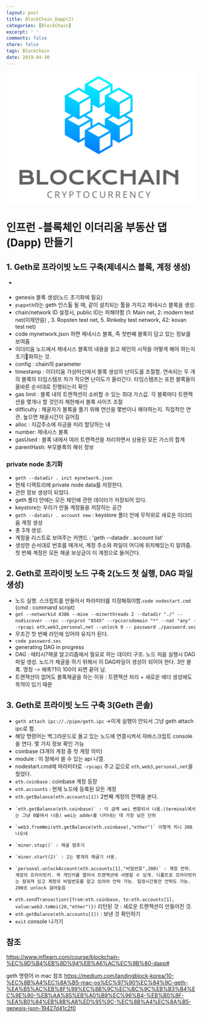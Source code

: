 ```yaml
---
layout: post
title: BlockChain_Dapp(2)
categories: [BlockChain]
excerpt: ' '
comments: false
share: false
tags: BlockChain
date: 2019-04-30
---
```


![No Image](/assets/logo/BlockChain.png)

# 인프런 -블록체인 이더리움 부동산 댑(Dapp) 만들기

## 1. Geth로 프라이빗 노드 구축(제네시스 블록, 계정 생성)

- ####
- genesis 블록 생성(노드 초기화에 필요)
- `puppeth`라는 geth 인스톨 될 때, 같이 설치되는 툴을 가지고 제네시스 블록을 생성.
- chain/network ID 설정시, public ID는 피해야함 (1: Main net, 2: modern test net(이제안씀) , 3. Ropsten test net, 5. Rinkeby test network, 42: kovan test net)
- code mynetwork.json 하면 제네시스 블록, 즉 첫번째 블록이 담고 있는 정보를 보여줌
- 이더리움 노드에서 제네시스 블록의 내용을 읽고 체인의 시작을 어떻게 해야 하는지 초기화하는 것.
- config : chain의 parameter
- timestamp : 이더리움 가상머신에서 블록 생성의 난이도를 조절함. 연속되는 두 개의 블록의 타임스템프 차가 작으면 난이도가 올라간다. 타임스탬프는 또한 블록들이 올바른 순서대로 진행되는지 확인
- gas limit : 블록 내의 트랜잭션이 소비할 수 있는 최대 가스값. 각 블록마다 트랜잭션을 몇개나 할 것인지 제한해서 블록 사이즈 조절
- difficulty : 채굴자가 블록을 풀기 위해 연산을 몇번이나 해야하는지. 직접적인 연관. 높으면 채굴시간이 길어짐
- alloc : 지갑주소에 자금을 미리 할당하는 내
- number: 제네시스 블록
- gasUsed : 블록 내에서 여러 트랜잭션을 처리하면서 상용된 모든 가스의 합계
- parentHash: 부모블록의 해쉬 정보

### private node 초기화

- `geth --datadir . init mynetwork.json`
- 현재 디렉토리에 private node data를 저장한다.
- 관련 정보 생성이 되었다.
- geth 폴더 안에는 모든 체인에 관한 데이터가 저장되어 있다.
- keystore는 우리가 만들 계정들을 저장하는 공간
- `geth --datadir . account new` : keystore 폴더 안에 무작위로 새로운 이더리움 계정 생성
- 총 3개 생성.
- 계정을 리스트로 보여주는 커맨드 : 'geth --datadir . account list'
- 생성한 순서대로 번호를 매겨서, 계정 주소와 파일이 어디에 위치해있는지 알려줌. 첫 번째 계정은 모든 채굴 보상금이 이 계정으로 들어간다.

## 2. Geth로 프라이빗 노드 구축 2(노드 첫 실행, DAG 파일 생성)

- 노드 실행. 스크립트를 만들어서 파라미터를 지정해줘야함.`code nodestart.cmd` (cmd : command script)
- `get --networkid 4386 --mine --minerthreads 2 --datadir "./" --nodiscover --rpc --rpcprot "8545" --rpccorsdomain "*" --nat "any" --rpcapi eth,web3,personal,net --unlock 0 -- password ./password.sec`
- 무조건 첫 번째 라인에 있어야 유지가 된다.
- `code password.sec`
- generating DAG in progress
- DAG : 에타시?채굴 알고리즘에서 필요로 하는 데이터 구조. 노드 처음 실행시 DAG 파일 생성. 노드가 채굴을 하기 위해서 이 DAG파일이 생성이 되어야 한다. 3만 블록. 명칭 -> 에폭?1이 100이 되면 끝이 남.
- 트랜잭션이 없어도 블록채굴을 하는 이유 : 트랜잭션 처리 + 새로운 에더 생성에도 목적이 있기 때문

## 3. Geth로 프라이빗 노드 구축 3(Geth 콘솔)

- `geth attach ipc://./pipe/geth.ipc` ->이게 실행이 안되서 그냥 geth attach ipc로 함.
- 해당 명령어는 백그라운드로 돌고 있는 노드에 연결시켜서 자바스크립트 console을 연다. 몇 가지 정보 확인 가능
- coinbase (3개의 계정 중 첫 계정 의미)
- module : 이 창에서 쓸 수 있는 api 나열.
- nodestart.cmd에 파라미터로 `-rpcapi` 주고 값으로 `eth,web3,personal,net`을 줬었다.
- `eth.coinbase` : coinbase 계정 등장
- `eth.accounts` : 현재 노드에 등록된 모든 계정
- `eth.getBalance(eth.accounts[1])` 2번째 계정의 잔액을 본다.
-     `eth.getBalance(eth.coinbase)` : 이 금액 wei 변환되서 나옴.(terminal에서는 그냥 0붙여서 나옴) wei는 adder를 나타내는 데 가장 낮은 단위
-     `web3.fromWei(eth.getBalance(eth.coinbase),"ether")` 이렇게 치니 308 나오네
-     `miner.stop()` : 채굴 멈추기
-     `miner.start(2)` : 2는 몇개의 채굴기 사용.
-     `personal.unlockAccount(eth.accounts[1],"비밀번호",200)` : 계정 언락. 계정의 프라이빗키. 즉 개인키를 열어서 트랜잭션에 서명할 수 있게. 디폴트로 프라이빗키는 잠궈져 있고 계정의 비밀번호를 알고 있어야 언락 가능. 일정시간동안 언락도 가능. 200초 unlock 걸어놓음
- `eth.sendTransaction({from:eth.coinbase, to:eth.accounts[1], value:web3.toWei(20,"ether")})` 리턴된 것 : 새로운 트랜잭션이 만들어진 것.
- `eth.getBalance(eth.accounts[1])` : 보낸 것 확인하기
- `exit` console 나가기

## 참조

<https://www.inflearn.com/course/blockchain-%EC%9D%B4%EB%8D%94%EB%A6%AC%EC%9B%80-dapp#>

geth 명령어 in mac 참조
<https://medium.com/landingblock-korea/10-%EC%8B%A4%EC%8A%B5-mac-os%EC%97%90%EC%84%9C-geth-%EA%B5%AC%EB%8F%99%EC%8B%9C%EC%BC%9C%EB%B3%B4%EC%9E%90-%EB%AA%85%EB%A0%B9%EC%96%B4-%EB%B0%8F-%EA%B0%84%EB%8B%A8%ED%95%9C-%EC%8B%A4%EC%8A%B5-genesis-json-19427d41c2f0>

